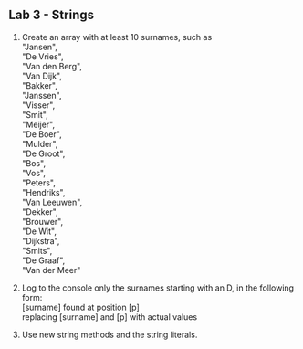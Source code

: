 ## Lab 3 - Strings
1. Create an array with at least 10 surnames, such as  
"Jansen",  
"De Vries",  
"Van den Berg",  
"Van Dijk",  
"Bakker",  
"Janssen",  
"Visser",  
"Smit",  
"Meijer",  
"De Boer",  
"Mulder",  
"De Groot",  
"Bos",  
"Vos",  
"Peters",  
"Hendriks",  
"Van Leeuwen",  
"Dekker",  
"Brouwer",  
"De Wit",  
"Dijkstra",  
"Smits",  
"De Graaf",  
"Van der Meer"  

1. Log to the console only the surnames starting with an D, in the following form:  
[surname] found at position [p]  
replacing [surname] and [p] with actual values

1. Use new string methods and the string literals.
